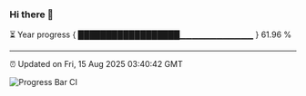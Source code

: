 ### Hi there 👋

⏳ Year progress { ██████████████████▁▁▁▁▁▁▁▁▁▁▁▁ } 61.96 %

---

⏰ Updated on Fri, 15 Aug 2025 03:40:42 GMT

![Progress Bar CI](https://github.com/IshwaranRudhara/GIT-ACTION/workflows/Progress%20Bar%20CI/badge.svg)
